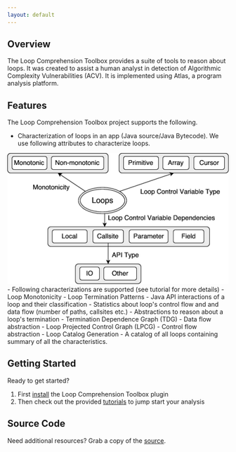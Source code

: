 ```yaml
---
layout: default
---
```


## Overview
The Loop Comprehension Toolbox provides a suite of tools to reason about loops. It was created to assist a human analyst in detection of Algorithmic Complexity Vulnerabilities (ACV). It is implemented using Atlas, a program analysis platform.

## Features
The Loop Comprehension Toolbox project supports the following.

- Characterization of loops in an app (Java source/Java Bytecode). We use following attributes to characterize loops.
<center><img src="./images/loop-attributes.png" alt="Loop Attributes used for Characterization" /></center>
- Following characterizations are supported (see tutorial for more details)
  - Loop Monotonicity
  - Loop Termination Patterns
  - Java API interactions of a loop and their classification
  - Statistics about loop's control flow and and data flow (number of paths, callsites etc.)
- Abstractions to reason about a loop's termination
 - Termination Dependence Graph (TDG) - Data flow abstraction
 - Loop Projected Control Graph (LPCG) - Control flow abstraction
- Loop Catalog Generation - A catalog of all loops containing summary of all the characteristics.

## Getting Started
Ready to get started?

1. First [install](/loop-comprehension-toolbox/install) the Loop Comprehension Toolbox plugin
2. Then check out the provided [tutorials](/loop-comprehension-toolbox/tutorials) to jump start your analysis

## Source Code
Need additional resources? Grab a copy of the [source](https://github.com/EnSoftCorp/loop-comprehension-toolbox).
